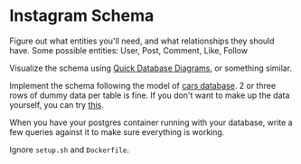 # Instagram Schema

Figure out what entities you'll need, and what relationships they should have.  Some possible entities: User, Post, Comment, Like, Follow

Visualize the schema using [Quick Database Diagrams](https://www.quickdatabasediagrams.com/), or something similar.

Implement the schema following the model of [cars database](https://github.com/code-platoon-assignments/cars_database). 2 or three rows of dummy data per table is fine. If you don't want to make up the data yourself, you can try [this](https://www.mockaroo.com/).

When you have your postgres container running with your database, write a few queries against it to make sure everything is working.

Ignore `setup.sh` and `Dockerfile`. 
